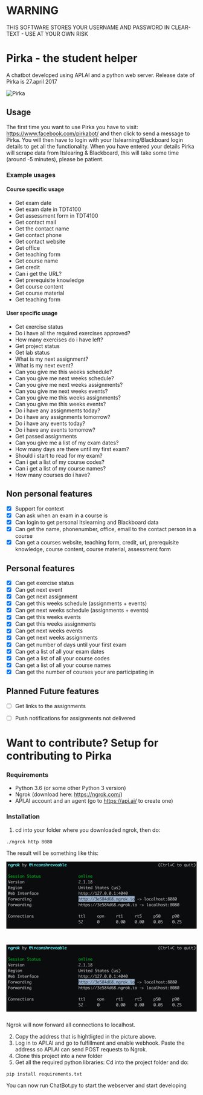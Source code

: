 # **WARNING**
THIS SOFTWARE STORES YOUR USERNAME AND PASSWORD IN CLEAR-TEXT - USE AT YOUR OWN RISK

# Pirka - the student helper
A chatbot developed using API.AI and a python web server. Release date of Pirka is 27.april 2017

![Pirka](https://scontent-arn2-1.xx.fbcdn.net/v/t31.0-8/18077390_722541831261768_7727061630711910667_o.jpg?oh=09daf4894e8e18e1036c598a1d92e92d&oe=59859C1A "Pirka")

## Usage
The first time you want to use Pirka you have to visit: https://www.facebook.com/pirkabot/ and then click to send a message to Pirka. You will then have to login with your Itslearning/Blackboard login details to get all the functionality. When you have entered your details Pirka will scrape data from Itslearing & Blackboard, this will take some time (around -5 minutes), please be patient.

### Example usages
#### Course specific usage
- Get exam date
- Get exam date in TDT4100
- Get assessment form in TDT4100
- Get contact mail
- Get the contact name
- Get contact phone
- Get contact website
- Get office
- Get teaching form
- Get course name
- Get credit
- Can i get the URL?
- Get prerequisite knowledge
- Get course content
- Get course material
- Get teaching form

#### User specific usage
- Get exercise status
- Do i have all the required exercises approved?
- How many exercises do i have left?
- Get project status
- Get lab status
- What is my next assignment?
- What is my next event?
- Can you give me this weeks schedule?
- Can you give me next weeks schedule?
- Can you give me next weeks assignments?
- Can you give me next weeks events?
- Can you give me this weeks assignments?
- Can you give me this weeks events?
- Do i have any assignments today?
- Do i have any assignments tomorrow?
- Do i have any events today?
- Do i have any events tomorrow?
- Get passed assignments
- Can you give me a list of my exam dates?
- How many days are there until my first exam?
- Should i start to read for my exam?
- Can i get a list of my course codes?
- Can i get a list of my course names?
- How many courses do i have?

    


## Non personal features
- [x] Support for context
- [x] Can ask when an exam in a course is
- [x] Can login to get personal Itslearning and Blackboard data
- [x] Can get the name, phonenumber, office, email to the contact person in a course
- [x] Can get a courses website, teaching form, credit, url, prerequisite knowledge, course content, course material, assessment form

## Personal features
- [x] Can get exercise status
- [x] Can get next event
- [x] Can get next assignment
- [x] Can get this weeks schedule (assignments + events)
- [x] Can get next weeks schedule (assignments + events)
- [x] Can get this weeks events
- [x] Can get this weeks assignments
- [x] Can get next weeks events
- [x] Can get next weeks assignments
- [x] Can get number of days until your first exam
- [x] Can get a list of all your exam dates
- [x] Can get a list of all your course codes
- [x] Can get a list of all your course names
- [x] Can get the number of courses your are participating in

## Planned Future features 
- [ ] Get links to the assignments
- [ ] Push notifications for assignments not delivered



# Want to contribute? **Setup for contributing to Pirka**

### Requirements
- Python 3.6 (or some other Python 3 version)
- Ngrok (download here: https://ngrok.com/)
- API.AI account and an agent (go to https://api.ai/ to create one)

### Installation
1. cd into your folder where you downloaded ngrok, then do:
```
./ngrok http 8080
```
The result will be something like this:

![Ngrok forwards requests to localhost](https://raw.githubusercontent.com/Mkohm/Pirka/master/demo_pictures/ngrok.png "Ngrok forwards requests to localhost")


# ![Ngrok forwards requests to localhost](https://raw.githubusercontent.com/Mkohm/Pirka/dev/demo_pictures/ngrok.png "Ngrok forwards requests to localhost")



Ngrok will now forward all connections to localhost.

2. Copy the address that is hightligted in the picture above.
3. Log in to API.AI and go to fulfillment and enable webhook. Paste the address so API.AI can send POST requests to Ngrok.
4. Clone this project into a new folder
5. Get all the required python libraries: Cd into the project folder and do:
```
pip install requirements.txt
```
You can now run ChatBot.py to start the webserver and start developing
